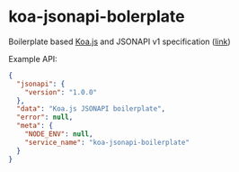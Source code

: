 # koa-jsonapi-bolerplate

Boilerplate based [Koa.js](https://koajs.com/) and JSONAPI v1 specification ([link](https://jsonapi.org/format/))

Example API:

```json
{
  "jsonapi": {
    "version": "1.0.0"
  },
  "data": "Koa.js JSONAPI boilerplate",
  "error": null,
  "meta": {
    "NODE_ENV": null,
    "service_name": "koa-jsonapi-boilerplate"
  }
}
```
